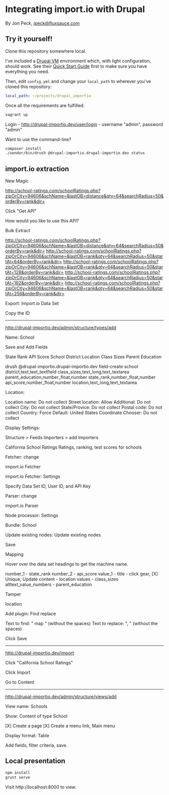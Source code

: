 # Integrating import.io with Drupal

By Jon Peck, jpeck@fluxsauce.com

## Try it yourself!

Clone this repository somewhere local.

I've included a [Drupal VM](http://www.drupalvm.com/) environment which, with light configuration, should work. See their [Quick Start Guide](https://github.com/geerlingguy/drupal-vm#quick-start-guide) first to make sure you have everything you need.

Then, edit `config.yml` and change your `local_path` to wherever you've cloned this repository:

```yml
local_path: ~/projects/drupal_importio
```

Once all the requirements are fulfilled:

```bash
vagrant up
```

Login - http://drupal-importio.dev/user/login - username "admin", password "admin"

Want to use the command-line?

```bash
composer install
./vendor/bin/drush @drupal-importio.drupal-importio.dev status
```

## import.io extraction

New Magic

http://school-ratings.com/schoolRatings.php?zipOrCity=94606&schName=&lastOB=distance&qty=64&searchRadius=50&orderBy=rank&dir=

Click "Get API"

How would you like to use this API?

Bulk Extract

http://school-ratings.com/schoolRatings.php?zipOrCity=94606&schName=&lastOB=distance&qty=64&searchRadius=50&orderBy=rank&dir=
http://school-ratings.com/schoolRatings.php?zipOrCity=94606&schName=&lastOB=rank&qty=64&searchRadius=50&startAt=64&orderBy=rank&dir=
http://school-ratings.com/schoolRatings.php?zipOrCity=94606&schName=&lastOB=rank&qty=64&searchRadius=50&startAt=128&orderBy=rank&dir=
http://school-ratings.com/schoolRatings.php?zipOrCity=94606&schName=&lastOB=rank&qty=64&searchRadius=50&startAt=192&orderBy=rank&dir=
http://school-ratings.com/schoolRatings.php?zipOrCity=94606&schName=&lastOB=rank&qty=64&searchRadius=50&startAt=256&orderBy=rank&dir=

Export: Import.io Data Set

Copy the ID

---

http://drupal-importio.dev/admin/structure/types/add

Name: School

Save and Add Fields

State Rank
API Score
School
District
Location
Class Sizes
Parent Education

drush @drupal-importio.drupal-importio.dev field-create school district,text,text_textfield class_sizes,text_long,text_textarea parent_education,number_float,number state_rank,number_float,number api_score,number_float,number location,text_long,text_textarea

Location:

Location name: Do not collect
Street location: Allow
Additional: Do not collect
City: Do not collect
State/Provice: Do not collect
Postal code: Do not collect
Country: Force Default: United States
Coordinate Chooser: Do not collect

Display Settings:

Structure > Feeds Importers > add Importers

California School Ratings
Ratings, ranking, test scores for schools

Fetcher: change

import.io Fetcher

import.io Fetcher: Settings

Specify Data Set ID, User ID, and API Key

Parser: change

import.io Parser

Node processor: Settings

Bundle: School

Update existing nodes: Update existing nodes

Save

Mapping

Hover over the data set headings to get the machine name.

number_1 - state_rank
number_2 - api_score
value_1 - title - click gear, [X] Unique, Update
content - location
values - class_sizes
alttext_value_numbers - parent_education

Tamper

location

Add plugin: Find replace

Text to find: " map " (without the spaces)
Text to replace: ", " (without the spaces)

Click Save

---

http://drupal-importio.dev/import

Click "California School Ratings"

Click Import

Go to Content

---

http://drupal-importio.dev/admin/structure/views/add

View name: Schools

Show: Content of type School

[X] Create a page
[X] Create a menu link, Main menu

Display format: Table

Add fields, filter criteria, save.

## Local presentation

```bash
npm install
grunt serve
```

Visit http://localhost:8000 to view.
